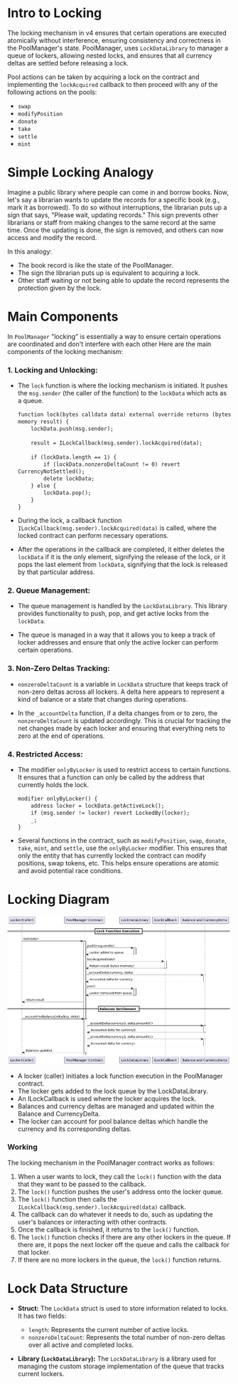 # Intro to Locking
The locking mechanism in v4 ensures that certain operations are executed atomically without interference, ensuring 
consistency and correctness in the PoolManager's state. PoolManager, uses `LockDataLibrary` to manager a queue of 
lockers, allowing nested locks, and ensures that all currency deltas are settled before releasing a lock.

Pool actions can be taken by acquiring a lock on the contract and implementing the `lockAcquired` callback to 
then proceed with any of the following actions on the pools:

- `swap`
- `modifyPosition`
- `donate`
- `take`
- `settle`
- `mint`

# Simple Locking Analogy

Imagine a public library where people can come in and borrow books. Now, let's say a librarian wants to update the
records for a specific book (e.g., mark it as borrowed). To do so without interruptions, the librarian puts up a
sign that says, "Please wait, updating records." This sign prevents other librarians or staff from making changes
to the same record at the same time. Once the updating is done, the sign is removed, and others can now access and
modify the record.

In this analogy:
- The book record is like the state of the PoolManager.
- The sign the librarian puts up is equivalent to acquiring a lock.
- Other staff waiting or not being able to update the record represents the protection given by the lock.


# Main Components
In `PoolManager` "locking" is essentially a way to ensure certain operations are coordinated and don't interfere with each other
Here are the main components of the locking mechanism:

### 1. **Locking and Unlocking:**

- The `lock` function is where the locking mechanism is initiated. It pushes the `msg.sender` (the caller of the 
  function) to the `lockData` which acts as a queue.

    ```solidity
    function lock(bytes calldata data) external override returns (bytes memory result) {
        lockData.push(msg.sender);

        result = ILockCallback(msg.sender).lockAcquired(data);

        if (lockData.length == 1) {
            if (lockData.nonzeroDeltaCount != 0) revert CurrencyNotSettled();
            delete lockData;
        } else {
            lockData.pop();
        }
    }
    ```

- During the lock, a callback function `ILockCallback(msg.sender).lockAcquired(data)` is called, where the locked 
  contract can perform necessary operations.

- After the operations in the callback are completed, it either deletes the `lockData` if it is the only element, 
  signifying the release of the lock, or it pops the last element from `lockData`, signifying that the lock is 
  released by that particular address.

### 2. **Queue Management:**

- The queue management is handled by the `LockDataLibrary`. This library provides functionality to push, pop, and 
  get active locks from the `lockData`.

- The queue is managed in a way that it allows you to keep a track of locker addresses and ensure that only the 
  active locker can perform certain operations.

### 3. **Non-Zero Deltas Tracking:**

- `nonzeroDeltaCount` is a variable in `LockData` structure that keeps track of non-zero deltas across all lockers. A 
   delta here appears to represent a kind of balance or a state that changes during operations.

- In the `_accountDelta` function, if a delta changes from or to zero, the `nonzeroDeltaCount` is updated accordingly. 
  This is crucial for tracking the net changes made by each locker and ensuring that everything nets to zero at the end of operations.

### 4. **Restricted Access:**

- The modifier `onlyByLocker` is used to restrict access to certain functions. It ensures that a function can only be 
  called by the address that currently holds the lock.
    ```solidity
    modifier onlyByLocker() {
        address locker = lockData.getActiveLock();
        if (msg.sender != locker) revert LockedBy(locker);
        _;
    }
    ```
- Several functions in the contract, such as `modifyPosition`, `swap`, `donate`, `take`, `mint`, and `settle`, use 
  the `onlyByLocker` modifier. This ensures that only the entity that has currently locked the contract can modify 
  positions, swap tokens, etc. This helps ensure operations are atomic and avoid potential race conditions.

# Locking Diagram

![Locking Diagram](images/05_locking_mechanism/locking_mechanism.png)

* A locker (caller) initiates a lock function execution in the PoolManager contract.
* The locker gets added to the lock queue by the LockDataLibrary.
* An ILockCallback is used where the locker acquires the lock.
* Balances and currency deltas are managed and updated within the Balance and CurrencyDelta.
* The locker can account for pool balance deltas which handle the currency and its corresponding deltas.

### Working
The locking mechanism in the PoolManager contract works as follows:

1. When a user wants to lock, they call the `lock()` function with the data that they want to be passed to the callback.
2. The `lock()` function pushes the user's address onto the locker queue.
3. The `lock()` function then calls the `ILockCallback(msg.sender).lockAcquired(data)` callback.
4. The callback can do whatever it needs to do, such as updating the user's balances or interacting with other contracts.
5. Once the callback is finished, it returns to the `lock()` function.
6. The `lock()` function checks if there are any other lockers in the queue. If there are, it pops the next locker off the queue and calls the callback for that locker.
7. If there are no more lockers in the queue, the `lock()` function returns.

# Lock Data Structure

- **Struct:**
  The `LockData` struct is used to store information related to locks. It has two fields:
   - `length`: Represents the current number of active locks.
   - `nonzeroDeltaCount`: Represents the total number of non-zero deltas over all active and completed locks.

- **Library (`LockDataLibrary`):**
  The `LockDataLibrary` is a library used for managing the custom storage implementation of the queue that tracks current lockers.

